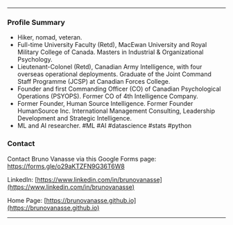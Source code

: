 * * *

### Profile Summary
* Hiker, nomad, veteran.
* Full-time University Faculty (Retd), MacEwan University and Royal Military College of Canada. Masters in Industrial & Organizational Psychology.
* Lieutenant-Colonel (Retd), Canadian Army Intelligence, with four overseas operational deployments. Graduate of the Joint Command Staff Programme (JCSP) at Canadian Forces College.
* Founder and first Commanding Officer (CO) of Canadian Psychological Operations (PSYOPS). Former CO of 4th Intelligence Company. 
* Former Founder, Human Source Intelligence. Former Founder HumanSource Inc. International Management Consulting, Leadership Development and Strategic Intelligence. 
* ML and AI researcher. #ML #AI #datascience #stats #python

### Contact 

Contact Bruno Vanasse via this Google Forms page: [https://forms.gle/o29aKTZFN9G36T6W8 ](https://forms.gle/o29aKTZFN9G36T6W8) 

LinkedIn: [https://www.linkedin.com/in/brunovanasse](https://www.linkedin.com/in/brunovanasse)

Home Page: [https://brunovanasse.github.io](https://brunovanasse.github.io)

* * *
